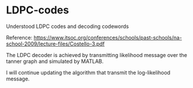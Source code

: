 # LDPC-codes
Understood LDPC codes and decoding codewords

Reference: https://www.itsoc.org/conferences/schools/past-schools/na-school-2009/lecture-files/Costello-3.pdf


The LDPC decoder is achieved by transmitting likelihood message over the tanner graph and simulated by MATLAB. 

I will continue updating the algorithm that transmit the log-likelihood message.


